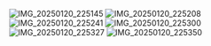 ![IMG_20250120_225145]()
![IMG_20250120_225208]()
![IMG_20250120_225241](https://github.com/user-attachments/assets/a798fa65-a453-4054-9681-d285adda42ac)
![IMG_20250120_225300](https://github.com/user-attachments/assets/198302f3-98c8-4391-8e8b-1c847da80dce)
![IMG_20250120_225327](https://github.com/user-attachments/assets/96b35600-9b24-4c91-937f-3be398817d5f)
![IMG_20250120_225350](https://github.com/user-attachments/assets/3bcbe948-6baf-4b91-947e-890a3a2d28ec)
